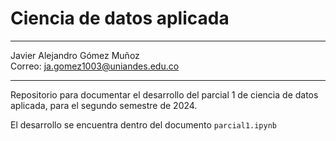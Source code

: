 # Ciencia de datos aplicada
___
Javier Alejandro Gómez Muñoz  
Correo: ja.gomez1003@uniandes.edu.co

___
Repositorio para documentar el desarrollo del parcial 1 de ciencia de datos
aplicada, para el segundo semestre de 2024.


El desarrollo se encuentra dentro del documento `parcial1.ipynb`
